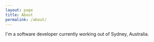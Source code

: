 ```yaml
---
layout: page
title: About
permalink: /about/
---
```


I'm a software developer currently working out of Sydney, Australia.
